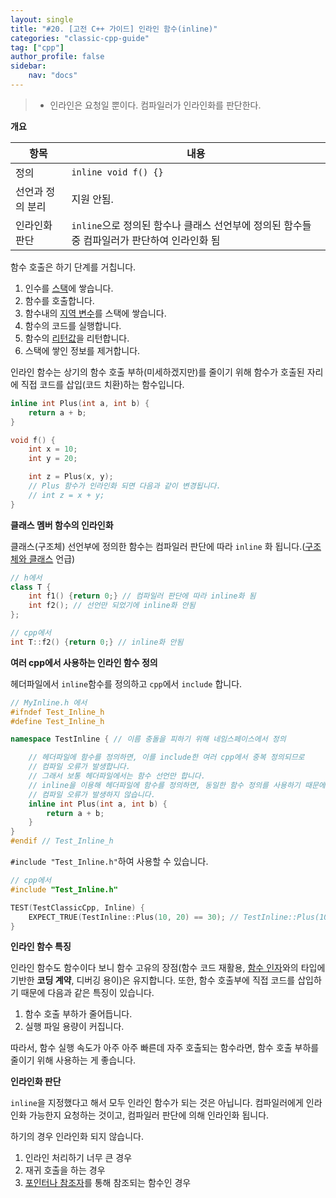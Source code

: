```yaml
---
layout: single
title: "#20. [고전 C++ 가이드] 인라인 함수(inline)"
categories: "classic-cpp-guide"
tag: ["cpp"]
author_profile: false
sidebar: 
    nav: "docs"
---
```


> * 인라인은 요청일 뿐이다. 컴파일러가 인라인화를 판단한다.

**개요**

|항목|내용|
|--|--|
|정의|`inline void f() {}`|
|선언과 정의 분리|지원 안됨.|
|인라인화 판단|`inline`으로 정의된 함수나 클래스 선언부에 정의된 함수들 중 컴파일러가 판단하여 인라인화 됨|

함수 호출은 하기 단계를 거칩니다.

1. 인수를 [스택](https://tango1202.github.io/classic-cpp-guide/classic-cpp-guide-memory-segment/#%EC%8A%A4%ED%83%9D)에 쌓습니다.
2. 함수를 호출합니다.
3. 함수내의 [지역 변수](https://tango1202.github.io/classic-cpp-guide/classic-cpp-guide-static-extern-lifetime/#%EC%A7%80%EC%97%AD-%EB%B3%80%EC%88%98)를 스택에 쌓습니다.
4. 함수의 코드를 실행합니다.
5. 함수의 [리턴값](https://tango1202.github.io/classic-cpp-guide/classic-cpp-guide-function/#%EB%A6%AC%ED%84%B4%EA%B0%92)을 리턴합니다.
6. 스택에 쌓인 정보를 제거합니다.

인라인 함수는 상기의 함수 호출 부하(미세하겠지만)를 줄이기 위해 함수가 호출된 자리에 직접 코드를 삽입(코드 치환)하는 함수입니다.

```cpp
inline int Plus(int a, int b) {
    return a + b;
}

void f() {
    int x = 10;
    int y = 20;

    int z = Plus(x, y);
    // Plus 함수가 인라인화 되면 다음과 같이 변경됩니다.
    // int z = x + y;
}
```

**클래스 멤버 함수의 인라인화**

클래스(구조체) 선언부에 정의한 함수는 컴파일러 판단에 따라 `inline` 화 됩니다.([구조체와 클래스](https://tango1202.github.io/classic-cpp-guide/classic-cpp-guide-struct-class-union/#%EA%B5%AC%EC%A1%B0%EC%B2%B4%EC%99%80-%ED%81%B4%EB%9E%98%EC%8A%A4) 언급)

```cpp
// h에서
class T {
    int f1() {return 0;} // 컴파일러 판단에 따라 inline화 됨
    int f2(); // 선언만 되었기에 inline화 안됨
};

// cpp에서
int T::f2() {return 0;} // inline화 안됨
```

**여러 cpp에서 사용하는 인라인 함수 정의**

헤더파일에서 `inline`함수를 정의하고 `cpp`에서 `include` 합니다.

```cpp
// MyInline.h 에서
#ifndef Test_Inline_h 
#define Test_Inline_h

namespace TestInline { // 이름 충돌을 피하기 위해 네임스페이스에서 정의

    // 헤더파일에 함수를 정의하면, 이를 include한 여러 cpp에서 중복 정의되므로 
    // 컴파일 오류가 발생합니다. 
    // 그래서 보통 헤더파일에서는 함수 선언만 합니다.
    // inline을 이용해 헤더파일에 함수를 정의하면, 동일한 함수 정의를 사용하기 때문에
    // 컴파일 오류가 발생하지 않습니다.
    inline int Plus(int a, int b) {
        return a + b;
    }
}
#endif // Test_Inline_h
```

`#include "Test_Inline.h"`하여 사용할 수 있습니다.

```cpp
// cpp에서
#include "Test_Inline.h"

TEST(TestClassicCpp, Inline) {
    EXPECT_TRUE(TestInline::Plus(10, 20) == 30); // TestInline::Plus(10, 20)은 10 + 20 으로 인라인화 됨
}
```

**인라인 함수 특징**

인라인 함수도 함수이다 보니 함수 고유의 장점(함수 코드 재활용, [함수 인자](https://tango1202.github.io/classic-cpp-guide/classic-cpp-guide-function/#%EC%9D%B8%EC%9E%90%EB%A7%A4%EA%B0%9C%EB%B3%80%EC%88%98-parameter)와의 타입에 기반한 **코딩 계약**, 디버깅 용이)은 유지합니다. 또한, 함수 호출부에 직접 코드를 삽입하기 때문에 다음과 같은 특징이 있습니다.

1. 함수 호출 부하가 줄어듭니다.
2. 실행 파일 용량이 커집니다.

따라서, 함수 실행 속도가 아주 아주 빠른데 자주 호출되는 함수라면, 함수 호출 부하를 줄이기 위해 사용하는 게 좋습니다.

**인라인화 판단**

`inline`을 지정했다고 해서 모두 인라인 함수가 되는 것은 아닙니다. 컴파일러에게 인라인화 가능한지 요청하는 것이고, 컴파일러 판단에 의해 인라인화 됩니다. 

하기의 경우 인라인화 되지 않습니다.

1. 인라인 처리하기 너무 큰 경우
2. 재귀 호출을 하는 경우
3. [포인터나 참조자](https://tango1202.github.io/classic-cpp-guide/classic-cpp-guide-pointer-reference/)를 통해 참조되는 함수인 경우



